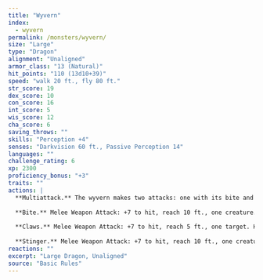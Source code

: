 ```yaml
---
title: "Wyvern"
index:
  - wyvern
permalink: /monsters/wyvern/
size: "Large"
type: "Dragon"
alignment: "Unaligned"
armor_class: "13 (Natural)"
hit_points: "110 (13d10+39)"
speed: "walk 20 ft., fly 80 ft."
str_score: 19
dex_score: 10
con_score: 16
int_score: 5
wis_score: 12
cha_score: 6
saving_throws: ""
skills: "Perception +4"
senses: "Darkvision 60 ft., Passive Perception 14"
languages: ""
challenge_rating: 6
xp: 2300
proficiency_bonus: "+3"
traits: ""
actions: |
  **Multiattack.** The wyvern makes two attacks: one with its bite and one with its stinger. While flying, it can use its claws in place of one other attack.
  
  **Bite.** Melee Weapon Attack: +7 to hit, reach 10 ft., one creature. Hit: 11 (2d6 + 4) piercing damage.
  
  **Claws.** Melee Weapon Attack: +7 to hit, reach 5 ft., one target. Hit: 13 (2d8 + 4) slashing damage.
  
  **Stinger.** Melee Weapon Attack: +7 to hit, reach 10 ft., one creature. Hit: 11 (2d6 + 4) piercing damage. The target must make a DC 15 Constitution saving throw, taking 24 (7d6) poison damage on a failed save, or half as much damage on a successful one.
reactions: ""
excerpt: "Large Dragon, Unaligned"
source: "Basic Rules"
---
```

